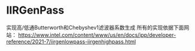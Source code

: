 # IIRGenPass
实现高/低通Butterworth和Chebyshev1滤波器系数生成
所有的实现依据下面网站：
https://www.intel.com/content/www/us/en/docs/ipp/developer-reference/2021-7/iirgenlowpass-iirgenhighpass.html

